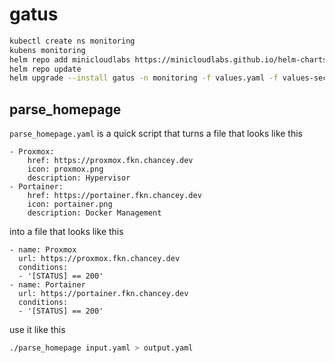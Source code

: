 # gatus

```bash
kubectl create ns monitoring
kubens monitoring
helm repo add minicloudlabs https://minicloudlabs.github.io/helm-charts
helm repo update
helm upgrade --install gatus -n monitoring -f values.yaml -f values-secrets.yaml minicloudlabs/gatus --reset-values
```

## parse_homepage

`parse_homepage.yaml` is a quick script that turns a file that looks like this

```
- Proxmox:
    href: https://proxmox.fkn.chancey.dev
    icon: proxmox.png
    description: Hypervisor
- Portainer:
    href: https://portainer.fkn.chancey.dev
    icon: portainer.png
    description: Docker Management
```

into a file that looks like this

```
- name: Proxmox
  url: https://proxmox.fkn.chancey.dev
  conditions:
  - '[STATUS] == 200'
- name: Portainer
  url: https://portainer.fkn.chancey.dev
  conditions:
  - '[STATUS] == 200'
```

use it like this

```bash
./parse_homepage input.yaml > output.yaml
```
